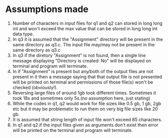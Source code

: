 # Assumptions made

1. Number of characters in input files for q1 and q2 can stored in long long int and won't exceed the max value that can be stored in long long int data type.
2. In q3 it is assumed that the "Assignment" directory will be present in the same directory as q3.c. The input file may/may not be present in the same directory as  q3.c
3. In q3 if the diretory "Assignment" is not found, then a single line message displaying "Directory is created: No" will be displayed on terminal and program will terminate.
4. In if "Assignment" is present but any/both of the output files are not present in it then a message saying that that output file is not presented will be printed on terminal and permissions of those file(s) won't be checked (obviously!).
5. Reversing large files of around 1gb took different times. Sometimes it took 18s and sometimes only 5s.(no assumption here, just stating)
6. While the codes in q1, q2 would work for file sizes like 0.5 gb, 1 gb, 2gb etc but it may be problematic to run them on very big file sizes like 20 gb.
7. It is assumed that string length of input file won't exceed 85 characters.
8. In q1 and q2 if the input files given as arguments don't exist then error will be printed on the terminal and program will terminate.